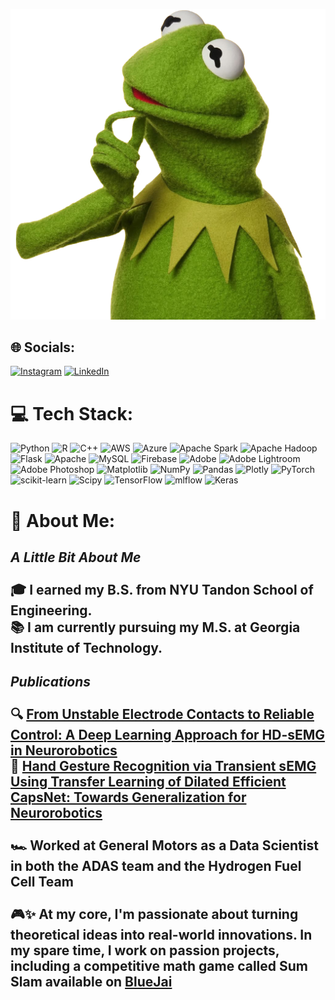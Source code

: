 ![](kermit4.png)
## 🌐 Socials:
[![Instagram](https://img.shields.io/badge/Instagram-%23E4405F.svg?logo=Instagram&logoColor=white)](https://instagram.com/https://www.instagram.com/jaypaatel) [![LinkedIn](https://img.shields.io/badge/LinkedIn-%230077B5.svg?logo=linkedin&logoColor=white)](https://linkedin.com/in/https://www.linkedin.com/in/jaypaatel/) 

# 💻 Tech Stack:
![Python](https://img.shields.io/badge/python-3670A0?style=for-the-badge&logo=python&logoColor=ffdd54) ![R](https://img.shields.io/badge/r-%23276DC3.svg?style=for-the-badge&logo=r&logoColor=white) ![C++](https://img.shields.io/badge/c++-%2300599C.svg?style=for-the-badge&logo=c%2B%2B&logoColor=white) ![AWS](https://img.shields.io/badge/AWS-%23FF9900.svg?style=for-the-badge&logo=amazon-aws&logoColor=white) ![Azure](https://img.shields.io/badge/azure-%230072C6.svg?style=for-the-badge&logo=microsoftazure&logoColor=white) ![Apache Spark](https://img.shields.io/badge/Apache%20Spark-FDEE21?style=for-the-badge&logo=apachespark&logoColor=black) ![Apache Hadoop](https://img.shields.io/badge/Apache%20Hadoop-66CCFF?style=for-the-badge&logo=apachehadoop&logoColor=black) ![Flask](https://img.shields.io/badge/flask-%23000.svg?style=for-the-badge&logo=flask&logoColor=white) ![Apache](https://img.shields.io/badge/apache-%23D42029.svg?style=for-the-badge&logo=apache&logoColor=white) ![MySQL](https://img.shields.io/badge/mysql-4479A1.svg?style=for-the-badge&logo=mysql&logoColor=white) ![Firebase](https://img.shields.io/badge/firebase-a08021?style=for-the-badge&logo=firebase&logoColor=ffcd34) ![Adobe](https://img.shields.io/badge/adobe-%23FF0000.svg?style=for-the-badge&logo=adobe&logoColor=white) ![Adobe Lightroom](https://img.shields.io/badge/Adobe%20Lightroom-31A8FF.svg?style=for-the-badge&logo=Adobe%20Lightroom&logoColor=white) ![Adobe Photoshop](https://img.shields.io/badge/adobe%20photoshop-%2331A8FF.svg?style=for-the-badge&logo=adobe%20photoshop&logoColor=white) ![Matplotlib](https://img.shields.io/badge/Matplotlib-%23ffffff.svg?style=for-the-badge&logo=Matplotlib&logoColor=black) ![NumPy](https://img.shields.io/badge/numpy-%23013243.svg?style=for-the-badge&logo=numpy&logoColor=white) ![Pandas](https://img.shields.io/badge/pandas-%23150458.svg?style=for-the-badge&logo=pandas&logoColor=white) ![Plotly](https://img.shields.io/badge/Plotly-%233F4F75.svg?style=for-the-badge&logo=plotly&logoColor=white) ![PyTorch](https://img.shields.io/badge/PyTorch-%23EE4C2C.svg?style=for-the-badge&logo=PyTorch&logoColor=white) ![scikit-learn](https://img.shields.io/badge/scikit--learn-%23F7931E.svg?style=for-the-badge&logo=scikit-learn&logoColor=white) ![Scipy](https://img.shields.io/badge/SciPy-%230C55A5.svg?style=for-the-badge&logo=scipy&logoColor=%white) ![TensorFlow](https://img.shields.io/badge/TensorFlow-%23FF6F00.svg?style=for-the-badge&logo=TensorFlow&logoColor=white) ![mlflow](https://img.shields.io/badge/mlflow-%23d9ead3.svg?style=for-the-badge&logo=numpy&logoColor=blue) ![Keras](https://img.shields.io/badge/Keras-%23D00000.svg?style=for-the-badge&logo=Keras&logoColor=white)

# 💫 About Me:
## *A Little Bit About Me*<br><br>🎓 I earned my **B.S. from NYU Tandon School of Engineering**.<br>📚 I am currently pursuing my **M.S. at Georgia Institute of Technology**. 
## *Publications*<br><br>🔍 [From Unstable Electrode Contacts to Reliable Control: A Deep Learning Approach for HD-sEMG in Neurorobotics](https://ieeexplore.ieee.org/document/10610638)<br>🤖 [Hand Gesture Recognition via Transient sEMG Using Transfer Learning of Dilated Efficient CapsNet: Towards Generalization for Neurorobotics](https://ieeexplore.ieee.org/document/9830886)<br><br>🏎️ Worked at **General Motors** as a Data Scientist in both the **ADAS team** and the **Hydrogen Fuel Cell Team** <br><br>🎮✨ At my core, I'm passionate about turning theoretical ideas into real-world innovations. In my spare time, I work on passion projects, including a competitive math game called **Sum Slam** available on [BlueJai](https://bluejai.net/) <br>

<!--# 📊 GitHub Stats:
![](https://github-readme-stats.vercel.app/api?username=jdotAi&theme=dark&hide_border=false&include_all_commits=true&count_private=true)<br/>
![](https://nirzak-streak-stats.vercel.app/?user=jdotAi&theme=dark&hide_border=false)<br/>
![](https://github-readme-stats.vercel.app/api/top-langs/?username=jdotAi&theme=dark&hide_border=false&include_all_commits=true&count_private=true&layout=compact)
-->
  
<!-- Proudly created with GPRM ( https://gprm.itsvg.in ) -->
